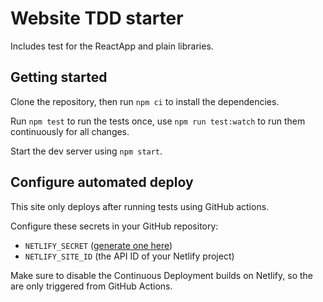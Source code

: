 # Website TDD starter

Includes test for the ReactApp and plain libraries.

## Getting started

Clone the repository, then run `npm ci` to install the dependencies.

Run `npm test` to run the tests once, use `npm run test:watch` to run them continuously for all changes.

Start the dev server using `npm start`.

## Configure automated deploy

This site only deploys after running tests using GitHub actions.

Configure these secrets in your GitHub repository:

- `NETLIFY_SECRET` ([generate one here](https://app.netlify.com/user/applications#personal-access-tokens))
- `NETLIFY_SITE_ID` (the API ID of your Netlify project)

Make sure to disable the Continuous Deployment builds on Netlify, so the are only triggered from GitHub Actions.
